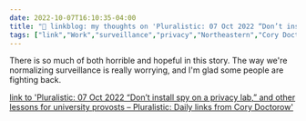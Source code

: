 ```yaml
---
date: 2022-10-07T16:10:35-04:00
title: "🔗 linkblog: my thoughts on 'Pluralistic: 07 Oct 2022 “Don’t install spy on a privacy lab,” and other lessons for university provosts – Pluralistic: Daily links from Cory Doctorow'"
tags: ["link","Work","surveillance","privacy","Northeastern","Cory Doctorow","Luddism"]
---
```

There is so much of both horrible and hopeful in this story. The way we're normalizing surveillance is really worrying, and I'm glad some people are fighting back.
 

[link to 'Pluralistic: 07 Oct 2022 “Don’t install spy on a privacy lab,” and other lessons for university provosts – Pluralistic: Daily links from Cory Doctorow'](https://pluralistic.net/2022/10/07/sensory-deprivation/)
